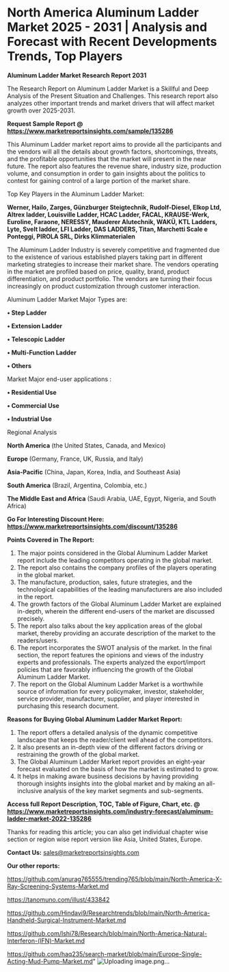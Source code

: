 # North America Aluminum Ladder Market 2025 - 2031 | Analysis and Forecast with Recent Developments Trends, Top Players

<strong>Aluminum Ladder Market Research Report 2031</strong>

The Research Report on Aluminum Ladder Market is a Skillful and Deep Analysis of the Present Situation and Challenges. This research report also analyzes other important trends and market drivers that will affect market growth over 2025-2031.

<strong>Request Sample Report @ <a href=https://www.marketreportsinsights.com/sample/135286>https://www.marketreportsinsights.com/sample/135286</a></strong>

This Aluminum Ladder market report aims to provide all the participants and the vendors will all the details about growth factors, shortcomings, threats, and the profitable opportunities that the market will present in the near future. The report also features the revenue share, industry size, production volume, and consumption in order to gain insights about the politics to contest for gaining control of a large portion of the market share.

Top Key Players in the Aluminum Ladder Market:

<strong>Werner, Hailo, Zarges, Günzburger Steigtechnik, Rudolf-Diesel, Elkop Ltd, Altrex ladder, Louisville Ladder, HCAC Ladder, FACAL, KRAUSE-Werk, Euroline, Faraone, NERESSY, Mauderer Alutechnik, WAKÜ, KTL Ladders, Lyte, Svelt ladder, LFI Ladder, DAS LADDERS, Titan, Marchetti Scale e Ponteggi, PIROLA SRL, Dirks Klimmaterialen</strong>

The Aluminum Ladder Industry is severely competitive and fragmented due to the existence of various established players taking part in different marketing strategies to increase their market share. The vendors operating in the market are profiled based on price, quality, brand, product differentiation, and product portfolio. The vendors are turning their focus increasingly on product customization through customer interaction.

Aluminum Ladder Market Major Types are:

<strong>• Step Ladder

• Extension Ladder

• Telescopic Ladder

• Multi-Function Ladder

• Others</strong>

Market Major end-user applications :

<strong>• Residential Use

• Commercial Use

• Industrial Use</strong>

Regional Analysis

</u><strong><b>North America</b></strong> (the United States, Canada, and Mexico)

<strong><b>Europe </b></strong>(Germany, France, UK, Russia, and Italy)

<strong><b>Asia-Pacific</b></strong> (China, Japan, Korea, India, and Southeast Asia)

<strong><b>South America</b></strong> (Brazil, Argentina, Colombia, etc.)

<strong><b>The Middle East and Africa</b></strong> (Saudi Arabia, UAE, Egypt, Nigeria, and South Africa)

<strong>Go For Interesting Discount Here: <a href=https://www.marketreportsinsights.com/discount/135286>https://www.marketreportsinsights.com/discount/135286</a></strong>

<strong>Points Covered in The Report:</strong>
<ol>
  <li>The major points considered in the Global Aluminum Ladder Market report include the leading competitors operating in the global market.</li>
  <li>The report also contains the company profiles of the players operating in the global market.</li>
  <li>The manufacture, production, sales, future strategies, and the technological capabilities of the leading manufacturers are also included in the report.</li>
  <li>The growth factors of the Global Aluminum Ladder Market are explained in-depth, wherein the different end-users of the market are discussed precisely.</li>
  <li>The report also talks about the key application areas of the global market, thereby providing an accurate description of the market to the readers/users.</li>
  <li>The report incorporates the SWOT analysis of the market. In the final section, the report features the opinions and views of the industry experts and professionals. The experts analyzed the export/import policies that are favorably influencing the growth of the Global Aluminum Ladder Market.</li>
  <li>The report on the Global Aluminum Ladder Market is a worthwhile source of information for every policymaker, investor, stakeholder, service provider, manufacturer, supplier, and player interested in purchasing this research document.</li>
</ol>
<strong>Reasons for Buying Global Aluminum Ladder Market Report:</strong>

<ol>
  <li>The report offers a detailed analysis of the dynamic competitive landscape that keeps the reader/client well ahead of the competitors.</li>
  <li>It also presents an in-depth view of the different factors driving or restraining the growth of the global market.</li>
  <li>The Global Aluminum Ladder Market report provides an eight-year forecast evaluated on the basis of how the market is estimated to grow.</li>
  <li>It helps in making aware business decisions by having providing thorough insights insights into the global market and by making an all-inclusive analysis of the key market segments and sub-segments.</li>
</ol>
<strong>Access full Report Description, TOC, Table of Figure, Chart, etc. @ <a href=https://www.marketreportsinsights.com/industry-forecast/aluminum-ladder-market-2022-135286>https://www.marketreportsinsights.com/industry-forecast/aluminum-ladder-market-2022-135286</a></strong>


Thanks for reading this article; you can also get individual chapter wise section or region wise report version like Asia, United States, Europe.

<strong>Contact Us:</strong>
sales@marketreportsinsights.com

<strong>Our other reports:</strong>

<a href=https://github.com/anurag765555/trending765/blob/main/North-America-X-Ray-Screening-Systems-Market.md>https://github.com/anurag765555/trending765/blob/main/North-America-X-Ray-Screening-Systems-Market.md</a>

<a href=https://tanomuno.com/illust/433842>https://tanomuno.com/illust/433842</a>

<a href=https://github.com/Hindavi9/Researchtrends/blob/main/North-America-Handheld-Surgical-Instrument-Market.md>https://github.com/Hindavi9/Researchtrends/blob/main/North-America-Handheld-Surgical-Instrument-Market.md</a>

<a href=https://github.com/Ishi78/Research/blob/main/North-America-Natural-Interferon-(IFN)-Market.md>https://github.com/Ishi78/Research/blob/main/North-America-Natural-Interferon-(IFN)-Market.md</a>

<a href=https://github.com/haq235/search-market/blob/main/Europe-Single-Acting-Mud-Pump-Market.md>https://github.com/haq235/search-market/blob/main/Europe-Single-Acting-Mud-Pump-Market.md</a>"
![Uploading image.png…]()
